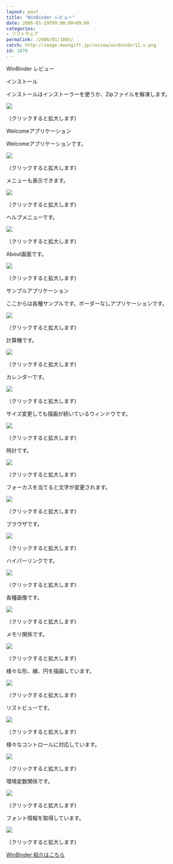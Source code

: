 ```yaml
---
layout: post
title: "WinBinder レビュー"
date: 2006-01-29T09:00:00+09:00
categories:
- ソフトウェア
permalink: /2006/01/1085/
catch: http://image.moongift.jp/review/winbinder11.s.png
id: 1076
---
```

WinBinder レビュー  
<!--more-->

インストール

  

インストールはインストーラーを使うか、Zipファイルを解凍します。

  

[![](http://image.moongift.jp/review/winbinder1.s.png)](http://image.moongift.jp/review/winbinder1.png)  
  
（クリックすると拡大します)

  

Welcomeアプリケーション

  

Welcomeアプリケーションです。

  

[![](http://image.moongift.jp/review/winbinder2.s.png)](http://image.moongift.jp/review/winbinder2.png)  
  
（クリックすると拡大します)

  

メニューも表示できます。

  

[![](http://image.moongift.jp/review/winbinder3.s.png)](http://image.moongift.jp/review/winbinder3.png)  
  
（クリックすると拡大します)

  

ヘルプメニューです。

  

[![](http://image.moongift.jp/review/winbinder4.s.png)](http://image.moongift.jp/review/winbinder4.png)  
  
（クリックすると拡大します)

  

About画面です。

  

[![](http://image.moongift.jp/review/winbinder5.s.png)](http://image.moongift.jp/review/winbinder5.png)  
  
（クリックすると拡大します)

  

サンプルアプリケーション

  

ここからは各種サンプルです。ボーダーなしアプリケーションです。

  

[![](http://image.moongift.jp/review/winbinder6.s.png)](http://image.moongift.jp/review/winbinder6.png)  
  
（クリックすると拡大します)

  

計算機です。

  

[![](http://image.moongift.jp/review/winbinder7.s.png)](http://image.moongift.jp/review/winbinder7.png)  
  
（クリックすると拡大します)

  

カレンダーです。

  

[![](http://image.moongift.jp/review/winbinder8.s.png)](http://image.moongift.jp/review/winbinder8.png)  
  
（クリックすると拡大します)

  

サイズ変更しても描画が続いているウィンドウです。

  

[![](http://image.moongift.jp/review/winbinder9.s.png)](http://image.moongift.jp/review/winbinder9.png)  
  
（クリックすると拡大します)

  

時計です。

  

[![](http://image.moongift.jp/review/winbinder10.s.png)](http://image.moongift.jp/review/winbinder10.png)  
  
（クリックすると拡大します)

  

フォーカスを当てると文字が変更されます。

  

[![](http://image.moongift.jp/review/winbinder11.s.png)](http://image.moongift.jp/review/winbinder11.png)  
  
（クリックすると拡大します)

  

ブラウザです。

  

[![](http://image.moongift.jp/review/winbinder12.s.png)](http://image.moongift.jp/review/winbinder12.png)  
  
（クリックすると拡大します)

  

ハイパーリンクです。

  

[![](http://image.moongift.jp/review/winbinder13.s.png)](http://image.moongift.jp/review/winbinder13.png)  
  
（クリックすると拡大します)

  

各種画像です。

  

[![](http://image.moongift.jp/review/winbinder14.s.png)](http://image.moongift.jp/review/winbinder14.png)  
  
（クリックすると拡大します)

  

メモリ関係です。

  

[![](http://image.moongift.jp/review/winbinder15.s.png)](http://image.moongift.jp/review/winbinder15.png)  
  
（クリックすると拡大します)

  

様々な形、線、円を描画しています。

  

[![](http://image.moongift.jp/review/winbinder16.s.png)](http://image.moongift.jp/review/winbinder16.png)  
  
（クリックすると拡大します)

  

リストビューです。

  

[![](http://image.moongift.jp/review/winbinder17.s.png)](http://image.moongift.jp/review/winbinder17.png)  
  
（クリックすると拡大します)

  

様々なコントロールに対応しています。

  

[![](http://image.moongift.jp/review/winbinder18.s.png)](http://image.moongift.jp/review/winbinder18.png)  
  
（クリックすると拡大します)

  

環境変数関係です。

  

[![](http://image.moongift.jp/review/winbinder19.s.png)](http://image.moongift.jp/review/winbinder19.png)  
  
（クリックすると拡大します)

  

フォント情報を取得しています。

  

[![](http://image.moongift.jp/review/winbinder20.s.png)](http://image.moongift.jp/review/winbinder20.png)  
  
（クリックすると拡大します)

  

[WinBinder 紹介はこちら](http://oss.moongift.jp/intro/i-1063.html)

